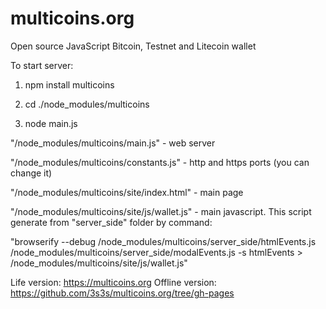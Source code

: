 # multicoins.org
Open source JavaScript Bitcoin, Testnet and Litecoin wallet

To start server:

1. npm install multicoins

2. cd ./node_modules/multicoins

3. node main.js


"/node_modules/multicoins/main.js" - web server

"/node_modules/multicoins/constants.js" - http and https ports (you can change it)

"/node_modules/multicoins/site/index.html" - main page

"/node_modules/multicoins/site/js/wallet.js" - main javascript. This script generate from "server_side" folder by command: 

"browserify --debug /node_modules/multicoins/server_side/htmlEvents.js /node_modules/multicoins/server_side/modalEvents.js -s htmlEvents > /node_modules/multicoins/site/js/wallet.js"

Life version: https://multicoins.org
Offline version: https://github.com/3s3s/multicoins.org/tree/gh-pages





